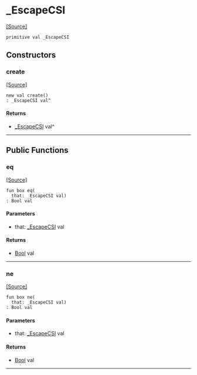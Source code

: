 # _EscapeCSI
<span class="source-link">[[Source]](src/term/ansi_term.md#L-0-14)</span>
```pony
primitive val _EscapeCSI
```

## Constructors

### create
<span class="source-link">[[Source]](src/term/ansi_term.md#L-0-14)</span>


```pony
new val create()
: _EscapeCSI val^
```

#### Returns

* [_EscapeCSI](term-_EscapeCSI.md) val^

---

## Public Functions

### eq
<span class="source-link">[[Source]](src/term/ansi_term.md#L-0-15)</span>


```pony
fun box eq(
  that: _EscapeCSI val)
: Bool val
```
#### Parameters

*   that: [_EscapeCSI](term-_EscapeCSI.md) val

#### Returns

* [Bool](builtin-Bool.md) val

---

### ne
<span class="source-link">[[Source]](src/term/ansi_term.md#L-0-15)</span>


```pony
fun box ne(
  that: _EscapeCSI val)
: Bool val
```
#### Parameters

*   that: [_EscapeCSI](term-_EscapeCSI.md) val

#### Returns

* [Bool](builtin-Bool.md) val

---

